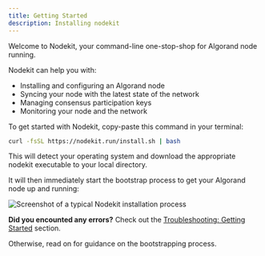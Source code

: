 ```yaml
---
title: Getting Started
description: Installing nodekit
---
```


Welcome to Nodekit, your command-line one-stop-shop for Algorand node running.

Nodekit can help you with:

- Installing and configuring an Algorand node
- Syncing your node with the latest state of the network
- Managing consensus participation keys
- Monitoring your node and the network

To get started with Nodekit, copy-paste this command in your terminal:

```bash
curl -fsSL https://nodekit.run/install.sh | bash
```

This will detect your operating system and download the appropriate nodekit executable to your local directory.

It will then immediately start the bootstrap process to get your Algorand node up and running:

![Screenshot of a typical Nodekit installation process](/assets/nodekit-install.png)

**Did you encounted any errors?** Check out the [Troubleshooting: Getting Started](/troubleshooting/10-getting-started) section.

Otherwise, read on for guidance on the bootstrapping process.
